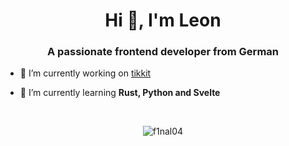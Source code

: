 <h1 align="center">Hi 👋, I'm Leon</h1>
<h3 align="center">A passionate frontend developer from German</h3>

- 🔭 I’m currently working on [tikkit](https://github.com/F1nal04/tikkit-backend)

- 🌱 I’m currently learning **Rust, Python and Svelte**
<br>

<p align="center"><img align="center" src="https://github-readme-stats.vercel.app/api/top-langs?username=f1nal04&show_icons=true&theme=dark&locale=en&layout=compact" alt="f1nal04" /></p>
